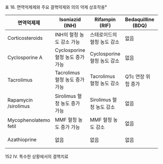표 16. 면역억제제와 주요 결핵약제와 의의 약제 상호작용³

| 면역억제제            | Isoniazid (INH)         | Rifampin (RIF)          | Bedaquilline (BDQ) | Pretomanid (Pa) | Cycloserine (CS)       | Clofazimine (CFZ)                 | Moxifloxacin /Levofloxacin | Linezolid           |
|---------------------|-------------------------|-------------------------|--------------------|-----------------|------------------------|-----------------------------------|----------------------------|---------------------|
| Corticosteroids     | INH의 혈청 농도 감소 가능 | 스테로이드의 혈청 농도 감소 | 없음               | 없음            | 신경학적 부작용 관찰필요 | 없음                              | 간염위험증가               | 없음                |
| Cyclosporine A      | Cyclosporine 혈청 농도 증가 가능 | Cyclosporine 혈청 농도 감소 | 없음               | 없음            | 없음                   | Cyclosporine 혈청 농도 증가 가능 | Cyclosporine 혈청 농도 증가 가능 | 없음                |
| Tacrolimus          | Tacrolimus 혈청 농도 증가 가능 | Tacrolimus 혈청 농도 감소 | QTc 연장 위험 증가 | 없음            | 없음                   | QTc 연장 위험 증가                | 없음                       | 없음                |
| Rapamycin /sirolimus | Sirolimus 혈청 농도 증가 가능 | Sirolimus 혈청 농도 감소 | 없음               | 없음            | 없음                   | Sirolimus 혈청 농도 증가 가능     | 없음                       | 없음                |
| Mycophenolatemo fetil | MMF 혈청 농도 증가 가능 | MMF 혈청 농도 감소      | 없음               | 없음            | 없음                   | 없음                              | MMF 혈청 농도 증가 가능    | 없음                |
| Azathioprine        | 없음                    | 없음                    | 없음               | 없음            | 없음                   | 없음                              | 없음                       | 골수억제위험 증가   |

<PAGE>152
IV. 특수한 상황에서의 결핵치료